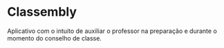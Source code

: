 # Classembly

Aplicativo com o intuito de auxiliar o professor na preparação e durante o momento do conselho de classe.
